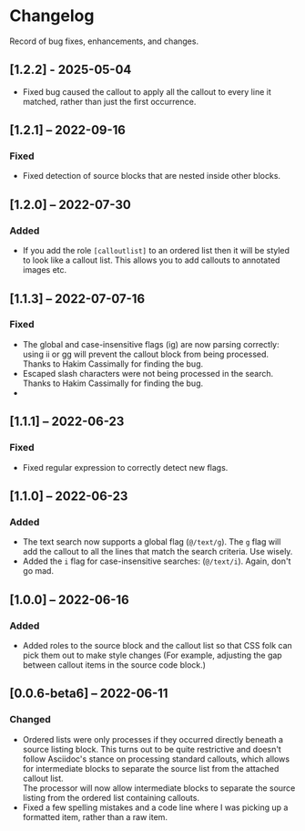 # Changelog

Record of bug fixes, enhancements, and changes.

## [1.2.2] - 2025-05-04

- Fixed bug caused the callout to apply all the callout to every line it matched, rather than just the first occurrence.

## [1.2.1] – 2022-09-16

### Fixed
- Fixed detection of source blocks that are nested inside other blocks.

## [1.2.0] – 2022-07-30

### Added
- If you add the role `[calloutlist]` to an ordered list then it will be styled to look like a callout list. This allows you to add callouts to annotated images etc.

## [1.1.3] – 2022-07-07-16

### Fixed

- The global and case-insensitive flags (ig) are now parsing correctly: using ii or gg will prevent the callout block from being processed. Thanks to Hakim Cassimally for finding the bug.
- Escaped slash characters were not being processed in the search.  Thanks to Hakim Cassimally for finding the bug.
- 
## [1.1.1] – 2022-06-23

### Fixed
- Fixed regular expression to correctly detect new flags.

## [1.1.0] – 2022-06-23

### Added
- The text search now supports a global flag (`@/text/g`). The `g` flag will add the callout to all the lines that match the search criteria. Use wisely.
- Added the `i` flag for case-insensitive searches: (`@/text/i`). Again, don't go mad.

## [1.0.0] – 2022-06-16

### Added
- Added roles to the source block and the callout list so that CSS folk can pick them out to make style changes (For example, adjusting the gap between callout items in the source code block.)

## [0.0.6-beta6] – 2022-06-11

### Changed
- Ordered lists were only processes if they occurred directly beneath a source listing block. This turns out to be quite restrictive and doesn't follow Asciidoc's stance on processing standard callouts, which allows for intermediate blocks to separate the source list from the attached callout list.\
The processor will now allow intermediate blocks to separate the source listing from the ordered list containing callouts.
- Fixed a few spelling mistakes and a code line where I was picking up a formatted item, rather than a raw item.

